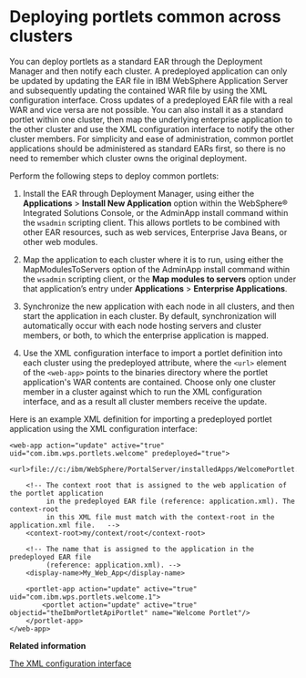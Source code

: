 # Deploying portlets common across clusters

You can deploy portlets as a standard EAR through the Deployment Manager and then notify each cluster. A predeployed application can only be updated by updating the EAR file in IBM WebSphere Application Server and subsequently updating the contained WAR file by using the XML configuration interface. Cross updates of a predeployed EAR file with a real WAR and vice versa are not possible. You can also install it as a standard portlet within one cluster, then map the underlying enterprise application to the other cluster and use the XML configuration interface to notify the other cluster members. For simplicity and ease of administration, common portlet applications should be administered as standard EARs first, so there is no need to remember which cluster owns the original deployment.

Perform the following steps to deploy common portlets:

1.  Install the EAR through Deployment Manager, using either the **Applications** \> **Install New Application** option within the WebSphere® Integrated Solutions Console, or the AdminApp install command within the `wsadmin` scripting client. This allows portlets to be combined with other EAR resources, such as web services, Enterprise Java Beans, or other web modules.

2.  Map the application to each cluster where it is to run, using either the MapModulesToServers option of the AdminApp install command within the `wsadmin` scripting client, or the **Map modules to servers** option under that application’s entry under **Applications** \> **Enterprise Applications**.

3.  Synchronize the new application with each node in all clusters, and then start the application in each cluster. By default, synchronization will automatically occur with each node hosting servers and cluster members, or both, to which the enterprise application is mapped.

4.  Use the XML configuration interface to import a portlet definition into each cluster using the predeployed attribute, where the `<url>` element of the `<web-app>` points to the binaries directory where the portlet application's WAR contents are contained. Choose only one cluster member in a cluster against which to run the XML configuration interface, and as a result all cluster members receive the update.


Here is an example XML definition for importing a predeployed portlet application using the XML configuration interface:

```
<web-app action="update" active="true" uid="com.ibm.wps.portlets.welcome" predeployed="true">
    <url>file://c:/ibm/WebSphere/PortalServer/installedApps/WelcomePortlet.ear/WelcomePortlet.war</url>

    <!-- The context root that is assigned to the web application of the portlet application 
         in the predeployed EAR file (reference: application.xml). The context-root 
         in this XML file must match with the context-root in the application.xml file.   -->
    <context-root>my/context/root</context-root>

    <!-- The name that is assigned to the application in the predeployed EAR file 
         (reference: application.xml). -->
    <display-name>My_Web_App</display-name>

    <portlet-app action="update" active="true" uid="com.ibm.wps.portlets.welcome.1">
        <portlet action="update" active="true" objectid="theIbmPortletApiPortlet" name="Welcome Portlet"/>
    </portlet-app>
</web-app>

```


**Related information**  


[The XML configuration interface](../admin-system/admxmlai.md)

